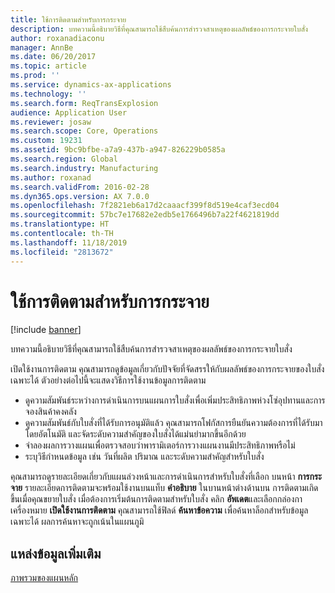 ```yaml
---
title: ใช้การติดตามสำหรับการกระจาย
description: บทความนี้อธิบายวิธีที่คุณสามารถใช้สืบค้นการสำรวจสาเหตุของผลลัพธ์ของการกระจายใบสั่ง
author: roxanadiaconu
manager: AnnBe
ms.date: 06/20/2017
ms.topic: article
ms.prod: ''
ms.service: dynamics-ax-applications
ms.technology: ''
ms.search.form: ReqTransExplosion
audience: Application User
ms.reviewer: josaw
ms.search.scope: Core, Operations
ms.custom: 19231
ms.assetid: 9bc9bfbe-a7a9-437b-a947-826229b0585a
ms.search.region: Global
ms.search.industry: Manufacturing
ms.author: roxanad
ms.search.validFrom: 2016-02-28
ms.dyn365.ops.version: AX 7.0.0
ms.openlocfilehash: 7f2821eb6a17d2caaacf399f8d519e4caf3ecd04
ms.sourcegitcommit: 57bc7e17682e2edb5e1766496b7a22f4621819dd
ms.translationtype: HT
ms.contentlocale: th-TH
ms.lasthandoff: 11/18/2019
ms.locfileid: "2813672"
---
```

# <a name="use-tracing-for-explosion"></a>ใช้การติดตามสำหรับการกระจาย

[!include [banner](../includes/banner.md)]

บทความนี้อธิบายวิธีที่คุณสามารถใช้สืบค้นการสำรวจสาเหตุของผลลัพธ์ของการกระจายใบสั่ง

เปิดใช้งานการติดตาม คุณสามารถดูข้อมูลเกี่ยวกับปัจจัยที่จัดสรรให้กับผลลัพธ์ของการกระจายของใบสั่งเฉพาะได้ ตัวอย่างต่อไปนี้จะแสดงวิธีการใช้งานข้อมูลการติดตาม

-   ดูความสัมพันธ์ระหว่างการดำเนินการบนแผนการใบสั่งเพื่อเพิ่มประสิทธิภาพห่วงโซ่อุปทานและการจองสินค้าคงคลัง
-   ดูความสัมพันธ์กับใบสั่งที่ได้รับการอนุมัติแล้ว คุณสามารถโฟกัสการยืนยันความต้องการที่ได้รับมาโดยอัตโนมัติ และจัดระดับความสำคัญของใบสั่งได้แม่นยำมากขึ้นอีกด้วย
-   จำลองผลการวางแผนเพื่อตรวจสอบว่าพารามิเตอร์การวางแผนงานมีประสิทธิภาพหรือไม่
-   ระบุวิธีกำหนดข้อมูล เช่น วันที่ผลิต ปริมาณ และระดับความสำคัญสำหรับใบสั่ง

คุณสามารถดูรายละเอียดเกี่ยวกับแผนล่วงหน้าและการดำเนินการสำหรับใบสั่งที่เลือก บนหน้า **การกระจาย** รายละเอียดการติดตามจะพร้อมใช้งานบนแท็บ **คำอธิบาย** ในบานหน้าต่างด้านบน การติดตามเกิดขึ้นเมื่อคุณขยายใบสั่ง เมื่อต้องการเริ่มต้นการติดตามสำหรับใบสั่ง คลิก **อัพเดต**และเลือกกล่องกาเครื่องหมาย **เปิดใช้งานการติดตาม** คุณสามารถใช้ฟิลด์ **ค้นหาข้อความ** เพื่อค้นหาล็อกสำหรับข้อมูลเฉพาะได้ ผลการค้นหาจะถูกเน้นในแผนภูมิ

<a name="additional-resources"></a>แหล่งข้อมูลเพิ่มเติม
--------

[ภาพรวมของแผนหลัก](master-plans.md)



